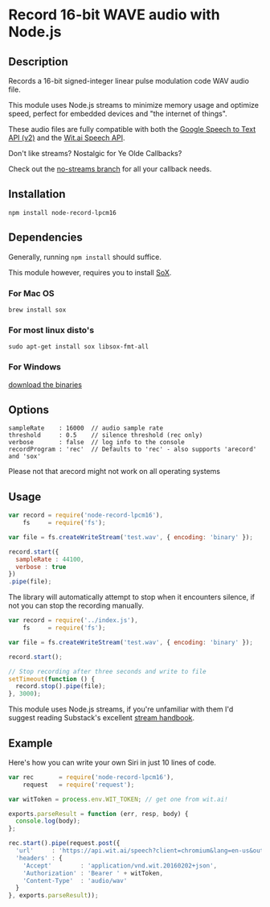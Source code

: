 Record 16-bit WAVE audio with Node.js
===============

## Description

Records a 16-bit signed-integer linear pulse modulation code WAV audio file.

This module uses Node.js streams to minimize memory usage and optimize speed, perfect for embedded devices and "the internet of things".

These audio files are fully compatible with both the [Google Speech to Text API (v2)](https://github.com/gillesdemey/google-speech-v2) and the [Wit.ai Speech API](https://wit.ai/docs/api#span-classtitle-verb-postspeech).

Don't like streams? Nostalgic for Ye Olde Callbacks?

Check out the [no-streams branch](https://github.com/gillesdemey/node-record-lpcm16/tree/no-streams) for all your callback needs.

## Installation

`npm install node-record-lpcm16`

## Dependencies

Generally, running `npm install` should suffice.

This module however, requires you to install [SoX](http://sox.sourceforge.net).

### For Mac OS
`brew install sox`

### For most linux disto's
`sudo apt-get install sox libsox-fmt-all`

### For Windows
[download the binaries](http://sourceforge.net/projects/sox/files/latest/download)

## Options

```
sampleRate    : 16000  // audio sample rate
threshold     : 0.5    // silence threshold (rec only)
verbose       : false  // log info to the console
recordProgram : 'rec'  // Defaults to 'rec' - also supports 'arecord' and 'sox'
```

Please not that arecord might not work on all operating systems

## Usage

```javascript
var record = require('node-record-lpcm16'),
    fs     = require('fs');

var file = fs.createWriteStream('test.wav', { encoding: 'binary' });

record.start({
  sampleRate : 44100,
  verbose : true
})
.pipe(file);
```

The library will automatically attempt to stop when it encounters silence, if not you can stop the recording manually.

```javascript
var record = require('../index.js'),
    fs     = require('fs');

var file = fs.createWriteStream('test.wav', { encoding: 'binary' });

record.start();

// Stop recording after three seconds and write to file
setTimeout(function () {
  record.stop().pipe(file);
}, 3000);
```
This module uses Node.js streams, if you're unfamiliar with them I'd suggest reading Substack's excellent [stream handbook](https://github.com/substack/stream-handbook).

## Example

Here's how you can write your own Siri in just 10 lines of code.

```javascript
var rec       = require('node-record-lpcm16'),
    request   = require('request');

var witToken = process.env.WIT_TOKEN; // get one from wit.ai!

exports.parseResult = function (err, resp, body) {
  console.log(body);
};

rec.start().pipe(request.post({
  'url'     : 'https://api.wit.ai/speech?client=chromium&lang=en-us&output=json',
  'headers' : {
    'Accept'        : 'application/vnd.wit.20160202+json',
    'Authorization' : 'Bearer ' + witToken,
    'Content-Type'  : 'audio/wav'
  }
}, exports.parseResult));
```
